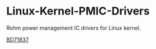 # Linux-Kernel-PMIC-Drivers
Rohm power management IC drivers for Linux kernel.

[BD71837](https://github.com/RohmSemiconductor/Linux-Kernel-PMIC-Drivers/tree/master/BD718XX)
